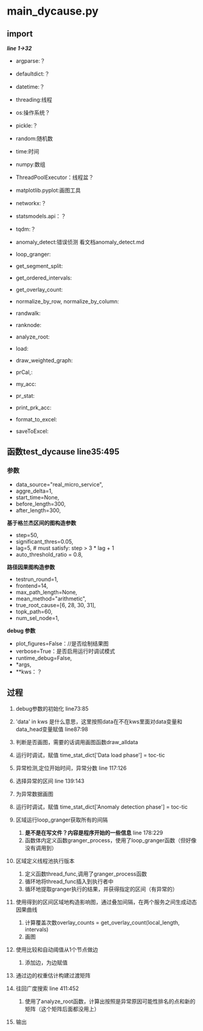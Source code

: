 # main_dycause.py

## import

***line 1->32***

- argparse:？
- defaultdict:？
- datetime:？
- threading:线程
- os:操作系统？
- pickle:？
- random:随机数
- time:时间
- numpy:数组
- ThreadPoolExecutor：线程盆？
- matplotlib.pyplot:画图工具
- networkx:？
- statsmodels.api：？

- tqdm:？
- anomaly_detect:错误侦测 看文档anomaly_detect.md
- loop_granger:
- get_segment_split:
- get_ordered_intervals:
- get_overlay_count:
- normalize_by_row, normalize_by_column:
- randwalk:
- ranknode:
- analyze_root:
- load:
- draw_weighted_graph:
- prCal,:
- my_acc:
- pr_stat:
- print_prk_acc:
- format_to_excel:
- saveToExcel:



## 函数test_dycause line35:495

### 参数

- data_source="real_micro_service",
- aggre_delta=1,
- start_time=None,
- before_length=300,
- after_length=300,

**基于格兰杰区间的图构造参数**

- step=50,
- significant_thres=0.05,
- lag=5, # must satisfy: step > 3 * lag + 1
- auto_threshold_ratio = 0.8,

**路径因果图构造参数**

- testrun_round=1,
- frontend=14,
- max_path_length=None,
- mean_method="arithmetic",
- true_root_cause=[6, 28, 30, 31],
- topk_path=60,
- num_sel_node=1,

**debug 参数**

- plot_figures=False：//是否绘制结果图
- verbose=True：是否启用运行时调试模式
- runtime_debug=False,
- *args,
- **kws：？



## 过程

1. debug参数的初始化 line73:85
2. 'data' in kws 是什么意思，这里按照data在不在kws里面对data变量和data_head变量赋值 line87:98
3. 判断是否画图，需要的话调用画图函数draw_alldata
4. 运行时调试，赋值 time_stat_dict['Data load phase'] = toc-tic
5. 异常检测,定位开始时间，异常分数 line 117:126
6. 选择异常的区间 line 139:143
7. 为异常数据画图
8. 运行时调试，赋值 time_stat_dict['Anomaly detection phase'] = toc-tic
9. 区域运行loop_granger获取所有的间隔

   1. **是不是在写文件？内容是程序开始的一些信息** line 178:229
   2. 函数体内定义函数granger_process，使用了loop_granger函数（但好像没有调用到）
10. 区域定义线程池执行版本

    1. 定义函数thread_func,调用了granger_process函数
    2. 循环地将thread_func插入到执行者中
    3. 循环地提取granger执行的结果，并获得指定的区间（有异常的）
11. 使用得到的区间区域地构造影响图，通过叠加间隔，在两个服务之间生成动态因果曲线

    1. 计算覆盖次数overlay_counts = get_overlay_count(local_length, intervals)
    2. 画图
12. 使用比较和自动阈值从1个节点做边
    1. 添加边，为边赋值
13. 通过边的权重估计构建过渡矩阵
14. 往回广度搜索 line 411:452
    1. 使用了analyze_root函数，计算出按照是异常原因可能性排名的点和新的矩阵（这个矩阵后面都没用上）
15. 输出